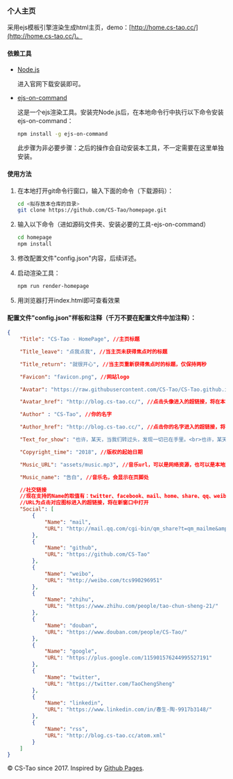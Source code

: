 ### 个人主页

 采用ejs模板引擎渲染生成html主页，demo：[http://home.cs-tao.cc/](http://home.cs-tao.cc/)。

#### 依赖工具

- [Node.js](https://nodejs.org/zh-cn/)

    进入官网下载安装即可。

- [ejs-on-command](https://github.com/shennan/ejs-on-command)

    这是一个ejs渲染工具。安装完Node.js后，在本地命令行中执行以下命令安装ejs-on-command：
    ```bash
    npm install -g ejs-on-command
    ```
    此步骤为非必要步骤：之后的操作会自动安装本工具，不一定需要在这里单独安装。

#### 使用方法

1. 在本地打开git命令行窗口，输入下面的命令（下载源码）：
    ```bash
    cd <拟存放本仓库的目录>
    git clone https://github.com/CS-Tao/homepage.git
    ```
1. 输入以下命令（进如源码文件夹、安装必要的工具-ejs-on-command）
    ```bash
    cd homepage
    npm install
    ```
1. 修改配置文件"config.json"内容，后续详述。

1. 启动渲染工具：
    ```bash
    npm run render-homepage
    ```
1. 用浏览器打开index.html即可查看效果
#### 配置文件"config.json"样板和注释（千万不要在配置文件中加注释）：
```json
{
    "Title": "CS-Tao · HomePage", //主页标题

    "Title_leave": "点我点我", //当主页未获得焦点时的标题

    "Title_return": "就很开心", //当主页重新获得焦点时的标题，仅保持两秒

    "Favicon": "favicon.png", //网站logo

    "Avatar": "https://raw.githubusercontent.com/CS-Tao/CS-Tao.github.io/master/img/avatar.png", //头像url，可以是网络资源，也可以是本地文件，如果是本地文件，输入相对路径即可

    "Avatar_href": "http://blog.cs-tao.cc/", //点击头像进入的超链接，将在本窗口中打开

    "Author" : "CS-Tao", //你的名字

    "Author_href": "http://blog.cs-tao.cc/", //点击你的名字进入的超链接，将在本窗口中打开

    "Text_for_show": "也许，某天，当我们转过头，发现一切已在手里。<br>也许，某天，当我们偶一回眸，看到那人还在灯火阑珊中。", //主页下方显示的文字

    "Copyright_time": "2018", //版权的起始日期

    "Music_URL": "assets/music.mp3", //音乐url，可以是网络资源，也可以是本地文件，如果是本地文件，输入相对路径即可（这里使用的本地资源）

    "Music_name": "告白", //音乐名，会显示在页脚处

    //社交链接
    //现在支持的Name的取值有：twitter、facebook、mail、home、share、qq、weibo、segmentfault、jianshu、acfun、tumblr、rss、github、film、weixin、qzone、douban、tuding、zhihu、linkedin、google、bilibili、psn。
    //URL为点击对应图标进入的超链接，将在新窗口中打开
    "Social": [
        {
            "Name": "mail",
            "URL": "http://mail.qq.com/cgi-bin/qm_share?t=qm_mailme&amp;email=whucstao@qq.com"
        },
        {
            "Name": "github",
            "URL": "https://github.com/CS-Tao"
        },
        {
            "Name": "weibo",
            "URL": "http://weibo.com/tcs990296951"
        },
        {
            "Name": "zhihu",
            "URL": "https://www.zhihu.com/people/tao-chun-sheng-21/"
        },
        {
            "Name": "douban",
            "URL": "https://www.douban.com/people/CS-Tao/"
        },
        {
            "Name": "google",
            "URL": "https://plus.google.com/115901576244995527191"
        },
        {
            "Name": "twitter",
            "URL": "https://twitter.com/TaoChengSheng"
        },
        {
            "Name": "linkedin",
            "URL": "https://www.linkedin.com/in/春生-陶-9917b3148/"
        },
        {
            "Name": "rss",
            "URL": "http://blog.cs-tao.cc/atom.xml"
        }
    ]
}
```

© CS-Tao since 2017. Inspired by [Github Pages](https://github.com/mystic-cg/mystic-cg.github.io).
